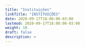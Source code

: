 ```yaml
---
title: "Instituições"
linkTitle: "INSTITUIÇÕES"
date: 2020-09-17T18:00:00-03:00
lastmod: 2020-09-17T18:00:00-03:00
weight: 10
draft: false
description: >
---
```

